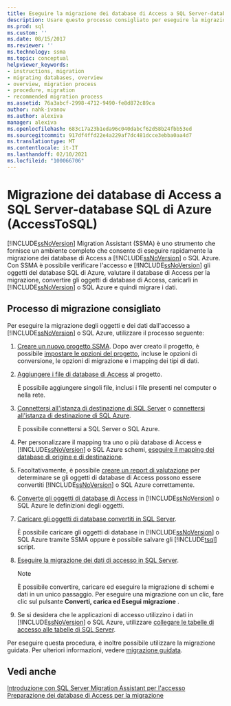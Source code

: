 ```yaml
---
title: Eseguire la migrazione dei database di Access a SQL Server-database SQL di Azure | Microsoft Docs
description: Usare questo processo consigliato per eseguire la migrazione dei database di Access a SQL Server o al database SQL di Azure tramite SQL Server Migration Assistant (SSMA).
ms.prod: sql
ms.custom: ''
ms.date: 08/15/2017
ms.reviewer: ''
ms.technology: ssma
ms.topic: conceptual
helpviewer_keywords:
- instructions, migration
- migrating databases, overview
- overview, migration process
- procedure, migration
- recommended migration process
ms.assetid: 76a3abcf-2998-4712-9490-fe8d872c89ca
author: nahk-ivanov
ms.author: alexiva
manager: alexiva
ms.openlocfilehash: 683c17a23b1eda96c040dabcf62d58b24fbb53ed
ms.sourcegitcommit: 917df4ffd22e4a229af7dc481dcce3ebba0aa4d7
ms.translationtype: MT
ms.contentlocale: it-IT
ms.lasthandoff: 02/10/2021
ms.locfileid: "100066706"
---
```

# <a name="migrating-access-databases-to-sql-server---azure-sql-database-accesstosql"></a>Migrazione dei database di Access a SQL Server-database SQL di Azure (AccessToSQL)
[!INCLUDE[ssNoVersion](../../includes/ssnoversion-md.md)] Migration Assistant (SSMA) è uno strumento che fornisce un ambiente completo che consente di eseguire rapidamente la migrazione dei database di Access a [!INCLUDE[ssNoVersion](../../includes/ssnoversion-md.md)] o SQL Azure. Con SSMA è possibile verificare l'accesso e [!INCLUDE[ssNoVersion](../../includes/ssnoversion-md.md)] gli oggetti del database SQL di Azure, valutare il database di Access per la migrazione, convertire gli oggetti di database di Access, caricarli in [!INCLUDE[ssNoVersion](../../includes/ssnoversion-md.md)] o SQL Azure e quindi migrare i dati.  
  
## <a name="recommended-migration-process"></a>Processo di migrazione consigliato  
Per eseguire la migrazione degli oggetti e dei dati dall'accesso a [!INCLUDE[ssNoVersion](../../includes/ssnoversion-md.md)] o SQL Azure, utilizzare il processo seguente:  
  
1.  [Creare un nuovo progetto SSMA](creating-and-managing-projects-accesstosql.md). Dopo aver creato il progetto, è possibile [impostare le opzioni del progetto](setting-conversion-and-migration-options-accesstosql.md), incluse le opzioni di conversione, le opzioni di migrazione e i mapping dei tipi di dati.  
  
2.  [Aggiungere i file di database di Access](adding-and-removing-access-database-files-accesstosql.md) al progetto.  
  
    È possibile aggiungere singoli file, inclusi i file presenti nel computer o nella rete.  
  
3.  [Connettersi all'istanza di destinazione di SQL Server](connecting-to-sql-server-accesstosql.md) o [connettersi all'istanza di destinazione di SQL Azure](connecting-to-azure-sql-db-accesstosql.md).  
  
    È possibile connettersi a SQL Server o SQL Azure.  
  
4.  Per personalizzare il mapping tra uno o più database di Access e [!INCLUDE[ssNoVersion](../../includes/ssnoversion-md.md)] o SQL Azure schemi,  [eseguire il mapping dei database di origine e di destinazione](mapping-source-and-target-databases-accesstosql.md).  
  
5.  Facoltativamente, è possibile [creare un report di valutazione](assessing-access-database-objects-for-conversion-accesstosql.md) per determinare se gli oggetti di database di Access possono essere convertiti [!INCLUDE[ssNoVersion](../../includes/ssnoversion-md.md)] o SQL Azure correttamente.  
  
6.  [Converte gli oggetti di database di Access](converting-access-database-objects-accesstosql.md) in [!INCLUDE[ssNoVersion](../../includes/ssnoversion-md.md)] o SQL Azure le definizioni degli oggetti.  
  
7.  [Caricare gli oggetti di database convertiti in SQL Server](loading-converted-database-objects-into-sql-server-accesstosql.md).  
  
    È possibile caricare gli oggetti di database in [!INCLUDE[ssNoVersion](../../includes/ssnoversion-md.md)] o SQL Azure tramite SSMA oppure è possibile salvare gli [!INCLUDE[tsql](../../includes/tsql-md.md)] script.  
  
8.  [Eseguire la migrazione dei dati di accesso in SQL Server](migrating-access-data-into-sql-server-azure-sql-db-accesstosql.md).  
  
    > [!NOTE]  
    > È possibile convertire, caricare ed eseguire la migrazione di schemi e dati in un unico passaggio. Per eseguire una migrazione con un clic, fare clic sul pulsante **Converti, carica ed Esegui migrazione** .  
  
9. Se si desidera che le applicazioni di accesso utilizzino i dati in [!INCLUDE[ssNoVersion](../../includes/ssnoversion-md.md)] o SQL Azure, utilizzare [collegare le tabelle di accesso alle tabelle di SQL Server](linking-access-applications-to-sql-server-azure-sql-db-accesstosql.md).  
  
Per eseguire questa procedura, è inoltre possibile utilizzare la migrazione guidata. Per ulteriori informazioni, vedere [migrazione guidata](migration-wizard-accesstosql.md).  
  
## <a name="see-also"></a>Vedi anche  
[Introduzione con SQL Server Migration Assistant per l'accesso](getting-started-with-sql-server-migration-assistant-for-access-accesstosql.md)  
[Preparazione dei database di Access per la migrazione](preparing-access-databases-for-migration-accesstosql.md)
